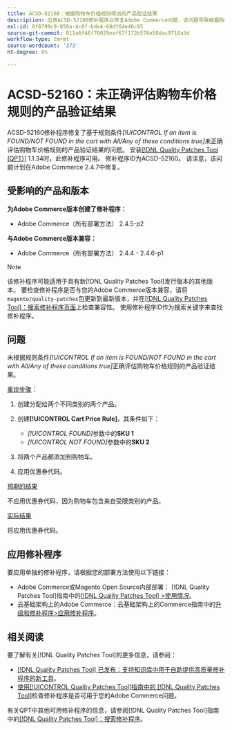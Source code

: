 ```yaml
---
title: ACSD-52160：根据购物车价格规则得出的产品验证结果
description: 应用ACSD-52160修补程序以修复Adobe Commerce问题，该问题导致根据购物车价格规则的产品验证结果未根据规则条件*[!UICONTROL If an item is FOUND/NOT FOUND in the cart with All/Any of these conditions true]*进行正确评估。
exl-id: 8f8799c9-850a-4c8f-bde4-68df64e46c85
source-git-commit: 011a6f46f76029eaf67f172b576e58dac9710a3d
workflow-type: tm+mt
source-wordcount: '373'
ht-degree: 0%

---
```


# ACSD-52160：未正确评估购物车价格规则的产品验证结果

ACSD-52160修补程序修复了基于规则条件&#x200B;*[!UICONTROL If an item is FOUND/NOT FOUND in the cart with All/Any of these conditions true]*&#x200B;未正确评估购物车价格规则的产品验证结果的问题。 安装[[!DNL Quality Patches Tool (QPT)]](https://experienceleague.adobe.com/zh-hans/docs/commerce-operations/tools/quality-patches-tool/quality-patches-tool-to-self-serve-quality-patches) 1.1.34时，此修补程序可用。 修补程序ID为ACSD-52160。 请注意，该问题计划在Adobe Commerce 2.4.7中修复。

## 受影响的产品和版本

**为Adobe Commerce版本创建了修补程序：**

* Adobe Commerce（所有部署方法） 2.4.5-p2

**与Adobe Commerce版本兼容：**

* Adobe Commerce（所有部署方法） 2.4.4 - 2.4.6-p1

>[!NOTE]
>
>该修补程序可能适用于具有新[!DNL Quality Patches Tool]发行版本的其他版本。 要检查修补程序是否与您的Adobe Commerce版本兼容，请将`magento/quality-patches`包更新到最新版本，并在[[!DNL Quality Patches Tool]：搜索修补程序页面](https://experienceleague.adobe.com/tools/commerce-quality-patches/index.html?lang=zh-Hans)上检查兼容性。 使用修补程序ID作为搜索关键字来查找修补程序。

## 问题

未根据规则条件&#x200B;*[!UICONTROL If an item is FOUND/NOT FOUND in the cart with All/Any of these conditions true]*&#x200B;正确评估购物车价格规则的产品验证结果。

<u>重现步骤</u>：

1. 创建分配给两个不同类别的两个产品。
1. 创建&#x200B;**[!UICONTROL Cart Price Rule]**，其条件如下：

   * *[!UICONTROL FOUND]*&#x200B;参数中的&#x200B;**SKU 1**
   * *[!UICONTROL NOT FOUND]*&#x200B;参数中的&#x200B;**SKU 2**

1. 将两个产品都添加到购物车。
1. 应用优惠券代码。

<u>预期的结果</u>

不应用优惠券代码，因为购物车包含来自受限类别的产品。

<u>实际结果</u>

将应用优惠券代码。

## 应用修补程序

要应用单独的修补程序，请根据您的部署方法使用以下链接：

* Adobe Commerce或Magento Open Source内部部署： [!DNL Quality Patches Tool]指南中的[[!DNL Quality Patches Tool] >使用情况](/help/tools/quality-patches-tool/usage.md)。
* 云基础架构上的Adobe Commerce：云基础架构上的Commerce指南中的[升级和修补程序>应用修补程序](https://experienceleague.adobe.com/docs/commerce-cloud-service/user-guide/develop/upgrade/apply-patches.html?lang=zh-Hans)。

## 相关阅读

要了解有关[!DNL Quality Patches Tool]的更多信息，请参阅：

* [[!DNL Quality Patches Tool] 已发布：支持知识库中用于自助提供高质量修补程序的新工具](https://experienceleague.adobe.com/zh-hans/docs/commerce-operations/tools/quality-patches-tool/quality-patches-tool-to-self-serve-quality-patches)。
* [使用[!UICONTROL Quality Patches Tool]指南中的 [!DNL Quality Patches Tool]](/help/tools/quality-patches-tool/patches-available-in-qpt/check-patch-for-magento-issue-with-magento-quality-patches.md)检查修补程序是否可用于您的Adobe Commerce问题。


有关QPT中其他可用修补程序的信息，请参阅[!DNL Quality Patches Tool]指南中的[[!DNL Quality Patches Tool]：搜索修补程序](<https://experienceleague.adobe.com/tools/commerce-quality-patches/index.html?lang=zh-Hans>)。
